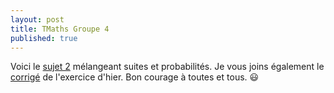 ```yaml
---
layout: post
title: TMaths Groupe 4
published: true
---
```


Voici le [sujet 2](https://github.com/raveluz/raveluz.github.io/blob/master/pdf/Jour2.pdf) mélangeant suites et probabilités. Je vous joins également le [corrigé](https://github.com/raveluz/raveluz.github.io/blob/master/pdf/Correction.Jour1.pdf) de l'exercice d'hier. Bon courage à toutes et tous.
:smiley:

